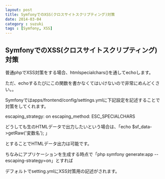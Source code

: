 ```yaml
---
layout: post
title: SymfonyでのXSS(クロスサイトスクリプティング)対策
date: 2014-03-04
category : suzuki
tags : [Symfony, XSS]
---
```


## SymfonyでのXSS(クロスサイトスクリプティング)対策

普通phpでXSS対策をする場合、htmlspecialchars()を通してechoします。

ただ、echoするたびにこの関数を書かなくてはいけないので非常にめんどくさい。。

Symfonyではapps/frontend/config/settings.ymlに下記設定を記述することで対策をしてくれます。


escaping_strategy: on
escaping_method:   ESC_SPECIALCHARS


どうしても生のHTMLデータで出力したいという場合は、「echo $sf_data->getRaw('変数名'); 」

とすることでHTMLデータ出力は可能です。

ちなみにアプリケーションを生成する時点で「php symfony generate:app --escaping-strategy=on」とすれば

デフォルトでsetting.ymlにXSS対策用の記述がされます。
